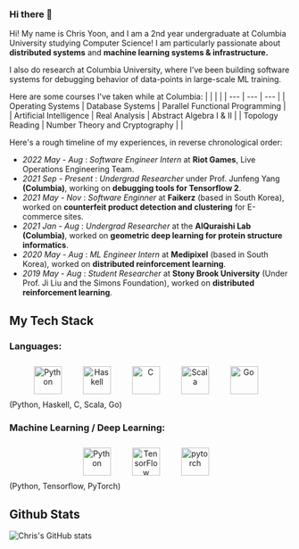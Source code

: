 ### Hi there 👋
Hi! My name is Chris Yoon, and I am a 2nd year undergraduate at Columbia University studying Computer Science! I am particularly passionate about **distributed systems** and **machine learning systems & infrastructure.** 

I also do research at Columbia University, where I’ve been building software systems for debugging behavior of data-points in large-scale ML training.

Here are some courses I've taken while at Columbia:
| | | |
| --- | --- | --- |
| Operating Systems | Database Systems | Parallel Functional Programming  |
| Artificial Intelligence | Real Analysis | Abstract Algebra I & II |
| Topology Reading | Number Theory and Cryptography | |

Here's a rough timeline of my experiences, in reverse chronological order:
- _2022 May - Aug_     : _Software Engineer Intern_ at **Riot Games**, Live Operations Engineering Team.
- _2021 Sep - Present_  : _Undergrad Researcher_ under Prof. Junfeng Yang **(Columbia)**, working on **debugging tools for Tensorflow 2**.
- _2021 May - Nov_      : _Software Enginner_ at **Faikerz** (based in South Korea), worked on **counterfeit product detection and clustering** for E-commerce sites.
- _2021 Jan - Aug_      : _Undergrad Researcher_ at the **AlQuraishi Lab (Columbia)**, worked on **geometric deep learning for protein structure informatics**.
- _2020 May - Aug_     : _ML Engineer Intern_ at **Medipixel** (based in South Korea), worked on **distributed reinforcement learning**.
- _2019 May - Aug_     : _Student Researcher_ at **Stony Brook University** (Under Prof. Ji Liu and the Simons Foundation), worked on **distributed reinforcement learning**.

## My Tech Stack
### Languages:
<div align="center">  
<img style="margin: 10px" src="https://profilinator.rishav.dev/skills-assets/python-original.svg" alt="Python" height="50" />&emsp; 
<img style="margin: 10px" src="https://profilinator.rishav.dev/skills-assets/haskell.png" alt="Haskell" height="50" />&emsp; 
<img style="margin: 10px" src="https://profilinator.rishav.dev/skills-assets/c-original.svg" alt="C" height="50" />&emsp; 
<img style="margin: 10px" src="https://profilinator.rishav.dev/skills-assets/scala-original-wordmark.svg" alt="Scala" height="50" />&emsp;
<img style="margin: 10px" src="https://profilinator.rishav.dev/skills-assets/go-original.svg" alt="Go" height="50" />&emsp;  
</div>
(Python, Haskell, C, Scala, Go)

### Machine Learning / Deep Learning:
<div align="center">  
<img style="margin: 10px" src="https://profilinator.rishav.dev/skills-assets/python-original.svg" alt="Python" height="50" />&emsp;  
<img style="margin: 10px" src="https://profilinator.rishav.dev/skills-assets/tensorflow-icon.svg" alt="TensorFlow" height="50" />&emsp;  
<img style="margin: 10px" src="https://profilinator.rishav.dev/skills-assets/pytorch-icon.svg" alt="pytorch" height="50" />&emsp;  
</div>
(Python, Tensorflow, PyTorch)

## Github Stats
![Chris's GitHub stats](https://github-readme-stats.vercel.app/api?username=cyoon1729&show_icons=true&theme=radical)

